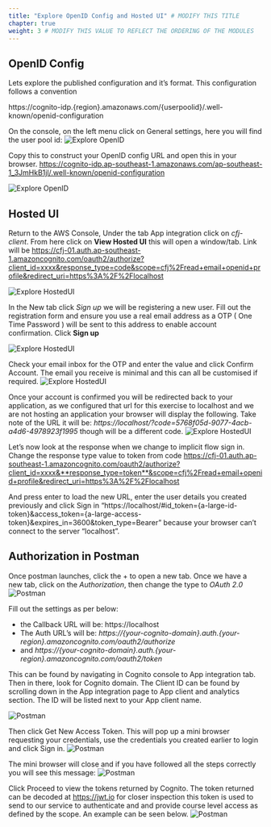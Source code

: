 ```yaml
---
title: "Explore OpenID Config and Hosted UI" # MODIFY THIS TITLE
chapter: true
weight: 3 # MODIFY THIS VALUE TO REFLECT THE ORDERING OF THE MODULES
---
```


<!-- MORE SUBMODULES CAN BE ADDED TO DIVIDE UP THE SETUP INTO SMALLER SECTIONS -->
<!-- COPY AND PASTE THIS SUBMODULE FILE, RENAME, AND CHANGE THE CONTENTS AS NECESSARY -->

## OpenID Config <!-- MODIFY THIS HEADING IF NECESSARY -->
Lets explore the published configuration and it’s format. This configuration follows a convention

https://cognito-idp.{region}.amazonaws.com/{userpoolid}/.well-known/openid-configuration

On the console, on the left menu click on General settings, here you will find the user pool id:
![Explore OpenID](/images/24-explore-openid-01.png)

Copy this to construct your OpenID config URL and open this in your browser. 
https://cognito-idp.ap-southeast-1.amazonaws.com/ap-southeast-1_3JmHkB1jl/.well-known/openid-configuration

![Explore OpenID](/images/25-explore-openid-02.png)

## Hosted UI

Return to the AWS Console, Under the tab App integration click on _cfj-client_. From here click on **View Hosted UI** this will open a window/tab. Link will be https://cfj-01.auth.ap-southeast-1.amazoncognito.com/oauth2/authorize?client_id=xxxx&response_type=code&scope=cfj%2Fread+email+openid+profile&redirect_uri=https%3A%2F%2Flocalhost

![Explore HostedUI](/images/25-explore-hostedui-01.png)

In the New tab click _Sign up_ we will be registering a new user. Fill out the registration form and ensure you use a real email address as a OTP ( One Time Password ) will be sent to this address to enable account confirmation. Click **Sign up**

![Explore HostedUI](/images/27-explore-hostedui-03.png)

Check your email inbox for the OTP and enter the value and click Confirm Account. The email you receive is minimal and this can all be customised if required.
![Explore HostedUI](/images/28-explore-hostedui-04.png)

Once your account is confirmed you will be redirected back to your application, as we configured that url for this exercise to localhost and we are not hosting an application your browser will display the following.
Take note of the URL it will be: _https://localhost/?code=5768f05d-9077-4acb-a4d6-4978923f1995_ though will be a different code.
![Explore HostedUI](/images/29-explore-hostedui-05.png)


Let’s now look at the response when we change to implicit flow sign in. Change the response type value to token from code 
https://cfj-01.auth.ap-southeast-1.amazoncognito.com/oauth2/authorize?client_id=xxxx&**response_type=token**&scope=cfj%2Fread+email+openid+profile&redirect_uri=https%3A%2F%2Flocalhost

And press enter to load the new URL, enter the user details you created previously and click Sign in
“https://localhost/#id_token={a-large-id-token}&access_token={a-large-access-token}&expires_in=3600&token_type=Bearer” because your browser can’t connect to the server “localhost”.


## Authorization in Postman
Once postman launches, click the + to open a new tab. Once we have a new tab, click on the _Authorization_, then change the type to _OAuth 2.0_
![Postman](/images/30-postman-06.png)

Fill out the settings as per below:
- the Callback URL will be: https://localhost 
- The Auth URL’s will be: _https://{your-cognito-domain}.auth.{your-region}.amazoncognito.com/oauth2/authorize_ 
- and _https://{your-cognito-domain}.auth.{your-region}.amazoncognito.com/oauth2/token_ 

This can be found by navigating in Cognito console to App integration tab. Then in there, look for Cognito domain. The Client ID can be found by scrolling down in the App integration page to App client and analytics section. The ID will be listed next to your App client name.

![Postman](/images/31-postman-07.png)

Then click Get New Access Token. This will pop up a mini browser requesting your credentials, use the credentials you created earlier to login and click Sign in.
![Postman](/images/33-postman-09.png)

The mini browser will close and if you have followed all the steps correctly you will see this message:
![Postman](/images/34-postman-10.png)

Click Proceed to view the tokens returned by Cognito. The token returned can be decoded at https://jwt.io for closer inspection this token is used to send to our service to authenticate and and provide course level access as defined by the scope. An example can be seen below.
![Postman](/images/35-postman-11.png)

